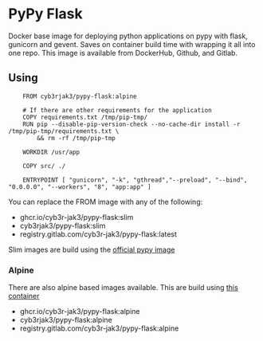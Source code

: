 # PyPy Flask

Docker base image for deploying python applications on pypy with flask, gunicorn and gevent. Saves on container build time with wrapping it all into one repo. This image is available from DockerHub, Github, and Gitlab.

## Using

```docker
    FROM cyb3rjak3/pypy-flask:alpine

    # If there are other requirements for the application
    COPY requirements.txt /tmp/pip-tmp/
    RUN pip --disable-pip-version-check --no-cache-dir install -r /tmp/pip-tmp/requirements.txt \
        && rm -rf /tmp/pip-tmp

    WORKDIR /usr/app

    COPY src/ ./

    ENTRYPOINT [ "gunicorn", "-k", "gthread","--preload", "--bind", "0.0.0.0", "--workers", "8", "app:app" ]
```

You can replace the FROM image with any of the following:

- ghcr.io/cyb3r-jak3/pypy-flask:slim
- cyb3rjak3/pypy-flask:slim
- registry.gitlab.com/cyb3r-jak3/pypy-flask:latest

Slim images are build using the [official pypy image](https://hub.docker.com/_/pypy/)

### Alpine

There are also alpine based images available. This are build using [this container](https://hub.docker.com/r/jamiehewland/alpine-pypy/)

- ghcr.io/cyb3r-jak3/pypy-flask:alpine
- cyb3rjak3/pypy-flask:alpine
- registry.gitlab.com/cyb3r-jak3/pypy-flask:alpine
